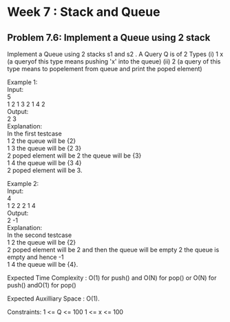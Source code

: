 # Week 7 : Stack and Queue

## Problem 7.6: Implement a Queue using 2 stack

Implement a Queue using 2 stacks s1 and s2 . A Query Q is of 2 Types (i) 1 x (a queryof this type means pushing 'x' into the queue) (ii) 2 (a query of this type means to popelement from queue and print the poped element)

Example 1:\
Input:\
5\
1 2 1 3 2 1 4 2\
Output:\
2 3\
Explanation:\
In the first testcase\
1 2 the queue will be {2}\
1 3 the queue will be {2 3}\
2   poped element will be 2 the queue will be {3}\
1 4 the queue will be {3 4}\
2   poped element will be 3.

Example 2:\
Input:\
4\
1 2 2 2 1 4\
Output:\
2 -1\
Explanation:\
In the second testcase\
1 2 the queue will be {2}\
2   poped element will be 2 and then the queue will be empty 2 the queue is empty and hence -1\
1 4 the queue will be {4}.

Expected Time Complexity : O(1) for push() and O(N) for pop() or O(N) for push() andO(1) for pop()

Expected Auxilliary Space : O(1).

Constraints: 1 <= Q <= 100 1 <= x <= 100
